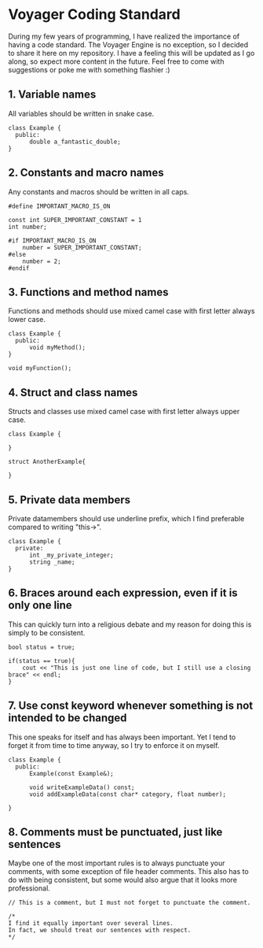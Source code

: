 # Voyager Coding Standard

During my few years of programming, I have realized the importance of having a code standard. 
The Voyager Engine is no exception, so I decided to share it here on my repository. I have a feeling this will be updated
as I go along, so expect more content in the future. Feel free to come with suggestions
or poke me with something flashier :)

## 1. Variable names
All variables should be written in snake case.

```
class Example {
  public:
      double a_fantastic_double;
}
```

## 2. Constants and macro names
Any constants and macros should be written in all caps.

```
#define IMPORTANT_MACRO_IS_ON

const int SUPER_IMPORTANT_CONSTANT = 1
int number;

#if IMPORTANT_MACRO_IS_ON
    number = SUPER_IMPORTANT_CONSTANT;
#else
    number = 2;
#endif
```

## 3. Functions and method names
Functions and methods should use mixed camel case with first letter always lower case.

```
class Example {
  public:
      void myMethod();
}

void myFunction();
```

## 4. Struct and class names
Structs and classes use mixed camel case with first letter always upper case. 

```
class Example {
  
}

struct AnotherExample{

}
```

## 5. Private data members
Private datamembers should use underline prefix, which I find preferable compared to writing "this->". 

```
class Example {
  private:
      int _my_private_integer;
      string _name;
}
```

## 6. Braces around each expression, even if it is only one line
This can quickly turn into a religious debate and my reason for doing this is simply to be consistent. 

```
bool status = true;

if(status == true){
    cout << "This is just one line of code, but I still use a closing brace" << endl;
}
```

## 7. Use const keyword whenever something is not intended to be changed
This one speaks for itself and has always been important. Yet I tend to forget it from time to time anyway, so I try to enforce it on myself. 

```
class Example {
  public:
      Example(const Example&);
      
      void writeExampleData() const;
      void addExampleData(const char* category, float number);
      
}
```

## 8. Comments must be punctuated, just like sentences
Maybe one of the most important rules is to always punctuate your comments, with some exception of file header comments. This also has to do with being consistent, but some would also
argue that it looks more professional. 

```
// This is a comment, but I must not forget to punctuate the comment. 

/* 
I find it equally important over several lines.
In fact, we should treat our sentences with respect. 
*/
```
